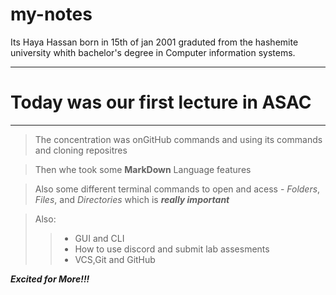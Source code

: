 # my-notes

Its Haya Hassan born in 15th of jan 2001
graduted from the hashemite university whith bachelor's degree
in Computer information systems.

-----

# Today was our first lecture in ASAC 
-----

> The concentration was onGitHub commands and using its commands and cloning repositres

> Then whe took some **MarkDown** Language features

> Also some different terminal commands to open and acess -
*Folders*, *Files*, and *Directories* which is  ***really important***

> Also:
 >> - GUI and CLI
 >> - How to use discord and submit lab assesments
 >> - VCS,Git and GitHub

 ***Excited for More!!!***